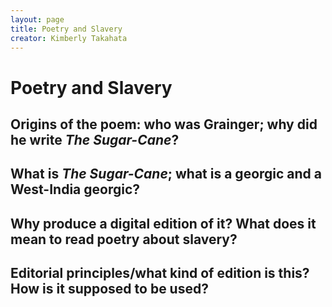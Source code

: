 ```yaml
---
layout: page
title: Poetry and Slavery
creator: Kimberly Takahata
---
```



# Poetry and Slavery

## Origins of the poem: who was Grainger; why did he write *The Sugar-Cane*?

## What is *The Sugar-Cane*; what is a georgic and a West-India georgic?

## Why produce a digital edition of it? What does it mean to read poetry about slavery? 

## Editorial principles/what kind of edition is this? How is it supposed to be used?


